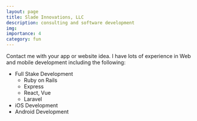 ```yaml
---
layout: page
title: Slade Innovations, LLC
description: consulting and software development
img:
importance: 4
category: fun
---
```



Contact me with your app or website idea. I have lots of experience in Web and mobile development including the following:

* Full Stake Development
  * Ruby on Rails
  * Express
  * React, Vue
  * Laravel
* iOS Development
* Android Development



